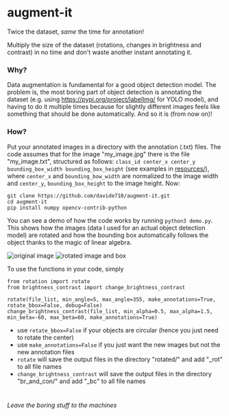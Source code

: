 # augment-it

Twice the dataset, _same_ the time for annotation!

Multiply the size of the dataset (rotations, changes in brightness and contrast) in no time and don't waste another instant annotating it.

### Why?

Data augmentation is fundamental for a good object detection model. The problem is, the most boring part of object detection is annotating the dataset 
(e.g. using https://pypi.org/project/labelImg/ for YOLO model), and having to do it multiple times because for slightly different images feels like
something that should be done automatically. And so it is (from now on)!

### How?

Put your annotated images in a directory with the annotation (.txt) files. The code assumes that for the image "my_image.jpg" there is the file "my_image.txt", structured as follows: `class_id center_x center_y bounding_box_width bounding_box_height` (see examples in [resources/](resources/)), where `center_x` and `bounding_bow_width` are normalized to the image width and `center_y`, `bounding_box_height` to the image height.
Now:
```
git clone https://github.com/davide710/augment-it.git
cd augment-it
pip install numpy opencv-contrib-python
```
You can see a demo of how the code works by running `python3 demo.py`. This shows how the images (data I used for an actual object detection model) are rotated and how the bounding box automatically follows the object thanks to the magic of linear algebra. 

![original image](https://github.com/davide710/augment-it/assets/106482229/8c8181ff-c703-4a01-9911-e1048ef7e922)
![rotated image and box](https://github.com/davide710/augment-it/assets/106482229/9c50211b-3b6e-418f-a31e-e33bf6596cf6)

To use the functions in your code, simply
```
from rotation import rotate
from brightness_contrast import change_brightness_contrast

rotate(file_list, min_angle=5, max_angle=355, make_annotations=True, rotate_bbox=False, debug=False)
change_brightness_contrast(file_list, min_alpha=0.5, max_alpha=1.5, min_beta=-60, max_beta=60, make_annotations=True)
```
+ use `rotate_bbox=False` if your objects are circular (hence you just need to rotate the center)
+ use `make_annotations=False` if you just want the new images but not the new annotation files
+ `rotate` will save the output files in the directory "rotated/" and add "_rot" to all file names
+ `change_brightness_contrast` will save the output files in the directory "br_and_con/" and add "_bc" to all file names

#
#

_Leave the boring stuff to the machines_

  
